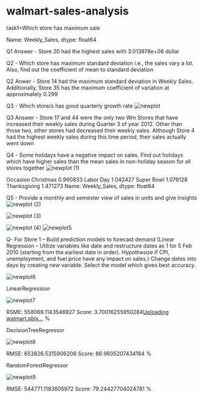 

# walmart-sales-analysis
task1=Which store has maximum sale


Name: Weekly_Sales, dtype: float64

Q1 Answer - Store 20 had the highest sales with 3.013978e+08 dollar

Q2 - Which store has maximum standard deviation i.e., the sales vary a lot. Also, find out the coefficient of mean to standard deviation

Q2 Anwer - Store 14 had the maximum standard deviation in Weekly Sales. Additionally, Store 35 has the maximum coefficient of variation at approximately 0.299

Q3 - Which store/s has good quarterly growth rate 
![newplot](https://user-images.githubusercontent.com/109465506/186193004-3e367b8b-267f-4253-aeaf-c960a6e0013c.png)

Q3 Answer - Store 17 and 44 were the only two Wm Stores that have increased their weekly sales during Quarter 3 of year 2012. Other than those two, other stores had decreased their weekly sales. Although Store 4 had the highest weekly sales during this time period, their sales actually went down

Q4 - Some holidays have a negative impact on sales. Find out holidays which have higher sales than the mean sales in non-holiday season for all stores together
![newplot (1)](https://user-images.githubusercontent.com/109465506/186193261-b119c72f-d0dd-4d19-8c51-2e586ff8b3a0.png)

Occasion
Christmas       0.960833
Labor Day       1.042427
Super Bowl      1.079128
Thanksgiving    1.471273
Name: Weekly_Sales, dtype: float64

Q5 - Provide a monthly and semester view of sales in units and give insights
![newplot (2)](https://user-images.githubusercontent.com/109465506/186193565-d7bd01fa-8686-4268-8613-963361ad65ea.png)

![newplot (3)](https://user-images.githubusercontent.com/109465506/186193627-7fdc7846-992e-4935-a7ac-40504ad1c3bb.png)

![newplot (4)](https://user-images.githubusercontent.com/109465506/186193731-016c647f-10fb-451c-9af1-a1b7c3fa4d0f.png)
![newplot5](https://user-images.githubusercontent.com/109465506/186193884-48df7e59-dba0-4c2e-be60-0c7c1f1087f0.png)


Q- For Store 1 – Build prediction models to forecast demand (Linear Regression – Utilize variables like date and restructure dates as 1 for 5 Feb 2010 (starting from the earliest date in order). Hypothesize if CPI, unemployment, and fuel price have any impact on sales.) Change dates into days by creating new variable. Select the model which gives best accuracy.

![newplot6](https://user-images.githubusercontent.com/109465506/186194193-de87eea1-bdf4-4abc-9cbc-df4880a1c838.png)

LinearRegression

![newplot7](https://user-images.githubusercontent.com/109465506/186194370-27c2a912-87d2-43f7-83b0-2e528fc2b95a.png)

RSME: 558069.1143546927
Score: 3.70016255950284[Uploading walmart.pbix…]()
 %

DecisionTreeRegressor

![newplot8](https://user-images.githubusercontent.com/109465506/186194560-cbbf8b15-76f2-456f-af01-a7e134c343f5.png)

RMSE: 653826.5315906206
Score: 86.9605207434184 %

RandomForestRegressor

![newplot9](https://user-images.githubusercontent.com/109465506/186194777-0a6abdbf-d720-4904-b917-e58f5323e03e.png)

RMSE: 544771.1183605972
Score: 79.24427704024781 %

